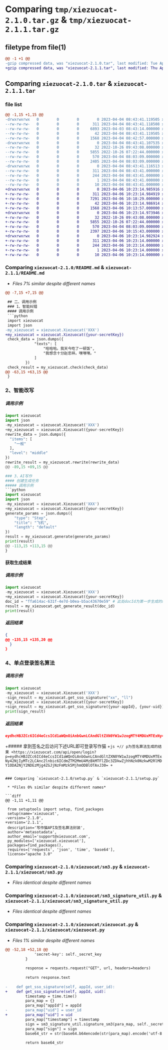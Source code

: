 # Comparing `tmp/xiezuocat-2.1.0.tar.gz` & `tmp/xiezuocat-2.1.1.tar.gz`

## filetype from file(1)

```diff
@@ -1 +1 @@
-gzip compressed data, was "xiezuocat-2.1.0.tar", last modified: Tue Apr  4 08:43:41 2023, max compression
+gzip compressed data, was "xiezuocat-2.1.1.tar", last modified: Thu Apr  6 10:23:14 2023, max compression
```

## Comparing `xiezuocat-2.1.0.tar` & `xiezuocat-2.1.1.tar`

### file list

```diff
@@ -1,15 +1,15 @@
-drwxrwxrwx   0        0        0        0 2023-04-04 08:43:41.119505 xiezuocat-2.1.0/
--rw-rw-rw-   0        0        0      311 2023-04-04 08:43:41.118508 xiezuocat-2.1.0/PKG-INFO
--rw-rw-rw-   0        0        0     6893 2023-04-03 08:43:14.000000 xiezuocat-2.1.0/README.md
--rw-rw-rw-   0        0        0       42 2023-04-04 08:43:41.119505 xiezuocat-2.1.0/setup.cfg
--rw-rw-rw-   0        0        0     1568 2023-04-04 08:42:57.000000 xiezuocat-2.1.0/setup.py
-drwxrwxrwx   0        0        0        0 2023-04-04 08:43:41.107535 xiezuocat-2.1.0/xiezuocat/
--rw-rw-rw-   0        0        0       32 2022-10-26 09:43:08.000000 xiezuocat-2.1.0/xiezuocat/__init__.py
--rw-rw-rw-   0        0        0     5855 2022-10-26 07:22:44.000000 xiezuocat-2.1.0/xiezuocat/sm3.py
--rw-rw-rw-   0        0        0      570 2023-04-04 08:03:09.000000 xiezuocat-2.1.0/xiezuocat/sm3_signature_util.py
--rw-rw-rw-   0        0        0     2405 2023-04-04 08:03:09.000000 xiezuocat-2.1.0/xiezuocat/xiezuocat.py
-drwxrwxrwx   0        0        0        0 2023-04-04 08:43:41.116513 xiezuocat-2.1.0/xiezuocat.egg-info/
--rw-rw-rw-   0        0        0      311 2023-04-04 08:43:41.000000 xiezuocat-2.1.0/xiezuocat.egg-info/PKG-INFO
--rw-rw-rw-   0        0        0      244 2023-04-04 08:43:41.000000 xiezuocat-2.1.0/xiezuocat.egg-info/SOURCES.txt
--rw-rw-rw-   0        0        0        1 2023-04-04 08:43:41.000000 xiezuocat-2.1.0/xiezuocat.egg-info/dependency_links.txt
--rw-rw-rw-   0        0        0       10 2023-04-04 08:43:41.000000 xiezuocat-2.1.0/xiezuocat.egg-info/top_level.txt
+drwxrwxrwx   0        0        0        0 2023-04-06 10:23:14.985916 xiezuocat-2.1.1/
+-rw-rw-rw-   0        0        0      311 2023-04-06 10:23:14.984919 xiezuocat-2.1.1/PKG-INFO
+-rw-rw-rw-   0        0        0     7291 2023-04-06 10:18:29.000000 xiezuocat-2.1.1/README.md
+-rw-rw-rw-   0        0        0       42 2023-04-06 10:23:14.986914 xiezuocat-2.1.1/setup.cfg
+-rw-rw-rw-   0        0        0     1568 2023-04-06 10:13:57.000000 xiezuocat-2.1.1/setup.py
+drwxrwxrwx   0        0        0        0 2023-04-06 10:23:14.973946 xiezuocat-2.1.1/xiezuocat/
+-rw-rw-rw-   0        0        0       32 2022-10-26 09:43:08.000000 xiezuocat-2.1.1/xiezuocat/__init__.py
+-rw-rw-rw-   0        0        0     5855 2022-10-26 07:22:44.000000 xiezuocat-2.1.1/xiezuocat/sm3.py
+-rw-rw-rw-   0        0        0      570 2023-04-04 08:03:09.000000 xiezuocat-2.1.1/xiezuocat/sm3_signature_util.py
+-rw-rw-rw-   0        0        0     2397 2023-04-06 10:15:43.000000 xiezuocat-2.1.1/xiezuocat/xiezuocat.py
+drwxrwxrwx   0        0        0        0 2023-04-06 10:23:14.982924 xiezuocat-2.1.1/xiezuocat.egg-info/
+-rw-rw-rw-   0        0        0      311 2023-04-06 10:23:14.000000 xiezuocat-2.1.1/xiezuocat.egg-info/PKG-INFO
+-rw-rw-rw-   0        0        0      244 2023-04-06 10:23:14.000000 xiezuocat-2.1.1/xiezuocat.egg-info/SOURCES.txt
+-rw-rw-rw-   0        0        0        1 2023-04-06 10:23:14.000000 xiezuocat-2.1.1/xiezuocat.egg-info/dependency_links.txt
+-rw-rw-rw-   0        0        0       10 2023-04-06 10:23:14.000000 xiezuocat-2.1.1/xiezuocat.egg-info/top_level.txt
```

### Comparing `xiezuocat-2.1.0/README.md` & `xiezuocat-2.1.1/README.md`

 * *Files 7% similar despite different names*

```diff
@@ -7,15 +7,15 @@
 
 ## 二、调用示例
 ### 1、智能纠错
 #### 调用示例
 ```python
 import xiezuocat
 import json
-my_xiezuocat = xiezuocat.Xiezuocat('XXX')
+my_xiezuocat = xiezuocat.Xiezuocat({your-secretKey})
 check_data = json.dumps({
             "texts": [
                 "哈哈哈。我天今吃了一顿饭",
                 "我想念十分赵忠祥。嘿嘿嘿。"
             ]
         })
 check_result = my_xiezuocat.check(check_data)
@@ -63,15 +63,15 @@
 }
 ```
 ### 2、智能改写
 ##### 调用示例
 ```python
 import xiezuocat
 import json
-my_xiezuocat = xiezuocat.Xiezuocat('XXX')
+my_xiezuocat = xiezuocat.Xiezuocat({your-secretKey})
 rewrite_data = json.dumps({
   "items": [
     "一般"
   ],
   "level": "middle"
 })
 rewrite_result = my_xiezuocat.rewrite(rewrite_data)
@@ -89,15 +89,15 @@
 
 ### 3、AI写作
 #### 创建生成任务
 ##### 调用示例
 ```python
 import xiezuocat
 import json
-my_xiezuocat = xiezuocat.Xiezuocat('XXX')
+my_xiezuocat = xiezuocat.Xiezuocat({your-secretKey})
 generate_params = json.dumps({
     "type": "Step",
     "title": "飞机",
     "length": "default"
 })
 result = my_xiezuocat.generate(generate_params)
 print(result)
@@ -113,15 +113,15 @@
 }
 ```
 
 #### 获取生成结果
 ##### 调用示例
 ```python
 import xiezuocat
-my_xiezuocat = xiezuocat.Xiezuocat('XXX')
+my_xiezuocat = xiezuocat.Xiezuocat({your-secretKey})
 doc_id = "ffa614ac-631f-4e7d-b0ea-b5ac43670e59" # 此处docId为第一步生成的结果
 result = my_xiezuocat.get_generate_result(doc_id)
 print(result)
 ```
 ##### 返回结果
 ```json
 {
@@ -135,15 +135,20 @@
   }
 }
 ```
 ### 4、单点登录签名算法
 ##### 调用示例
 ```python
 import xiezuocat
-my_xiezuocat = xiezuocat.Xiezuocat('XXX')
-sign_result = my_xiezuocat.get_sso_signature("xx", "ll")
+my_xiezuocat = xiezuocat.Xiezuocat({your-secretKey})
+sign_result = my_xiezuocat.get_sso_signature({your-appId}, {your-uid})
 print(sign_result)
 ```
 ##### 返回结果
 ```json
 eydhcHBJZCc6ICd4eCcsICd1aWQnOiAnbGwnLCAndGltZXN0YW1wJzogMTY4MDUxMTExNy42NjIyMTc2LCAnc2lnbic6ICdmZTM2MmU4MzBkMTFlZDc3ZDkwZjhhNzk0NzkwM2RlMDY1ODA2NjY2NDEzMjg4ZGJjNzFmMzk5MjhmODBlOTAxJ30=
 ```
+##### 拿到签名之后访问下述URL即可登录写作猫
+```js
+// p为签名算法生成的结果
+https://xiezuocat.com/api/open/login?p=eydhcHBJZCc6ICd4eCcsICd1aWQnOiAnbGwnLCAndGltZXN0YW1wJzogMTY4MDUxMTExNy42NjIyMTc2LCAnc2lnbic6ICdmZTM2MmU4MzBkMTFlZDc3ZDkwZjhhNzk0NzkwM2RlMDY1ODA2NjY2NDEzMjg4ZGJjNzFmMzk5MjhmODBlOTAxJ30=
+```
```

### Comparing `xiezuocat-2.1.0/setup.py` & `xiezuocat-2.1.1/setup.py`

 * *Files 0% similar despite different names*

```diff
@@ -1,11 +1,11 @@
 
 from setuptools import setup, find_packages
 setup(name='xiezuocat',
-version='2.1.0',
+version='2.1.1',
 description='写作猫API及签名算法封装',
 author='metasotadata',
 author_email='support@xiezuocat.com',
 py_modules=['xiezuocat.xiezuocat'],
 packages=find_packages(),
 requires=['requests', 'json', 'time', 'base64'],
 license="apache 3.0"
```

### Comparing `xiezuocat-2.1.0/xiezuocat/sm3.py` & `xiezuocat-2.1.1/xiezuocat/sm3.py`

 * *Files identical despite different names*

### Comparing `xiezuocat-2.1.0/xiezuocat/sm3_signature_util.py` & `xiezuocat-2.1.1/xiezuocat/sm3_signature_util.py`

 * *Files identical despite different names*

### Comparing `xiezuocat-2.1.0/xiezuocat/xiezuocat.py` & `xiezuocat-2.1.1/xiezuocat/xiezuocat.py`

 * *Files 1% similar despite different names*

```diff
@@ -52,18 +52,18 @@
             'secret-key': self._secret_key
         }
 
         response = requests.request("GET", url, headers=headers)
 
         return response.text
 
-    def get_sso_signature(self, appId, user_id):
+    def get_sso_signature(self, appId, uid):
         timestamp = time.time()
         para_map = {}
         para_map["appId"] = appId
-        para_map["uid"] = user_id
+        para_map["uid"] = uid
         para_map["timestamp"] = timestamp
         sign = sm3_signature_util.signature_sm3(para_map, self._secret_key)
         para_map["sign"] = sign
         base64_str = str(base64.b64encode(str(para_map).encode('utf-8')), "utf-8")
 
         return base64_str
```

